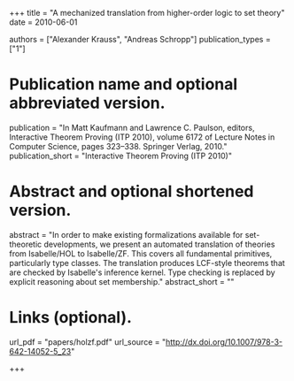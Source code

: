 +++
title = "A mechanized translation from higher-order logic to set theory"
date = 2010-06-01

authors = ["Alexander Krauss", "Andreas Schropp"]
publication_types = ["1"]

# Publication name and optional abbreviated version.
publication = "In Matt Kaufmann and Lawrence C. Paulson, editors, Interactive Theorem Proving (ITP 2010), volume 6172 of Lecture Notes in Computer Science, pages 323–338. Springer Verlag, 2010."
publication_short = "Interactive Theorem Proving (ITP 2010)"

# Abstract and optional shortened version.
abstract = "In order to make existing formalizations available for set-theoretic developments, we present an automated translation of theories from Isabelle/HOL to Isabelle/ZF. This covers all fundamental primitives, particularly type classes. The translation produces LCF-style theorems that are checked by Isabelle's inference kernel. Type checking is replaced by explicit reasoning about set membership."
abstract_short = ""

# Links (optional).
url_pdf = "papers/holzf.pdf"
url_source = "http://dx.doi.org/10.1007/978-3-642-14052-5_23"

+++
